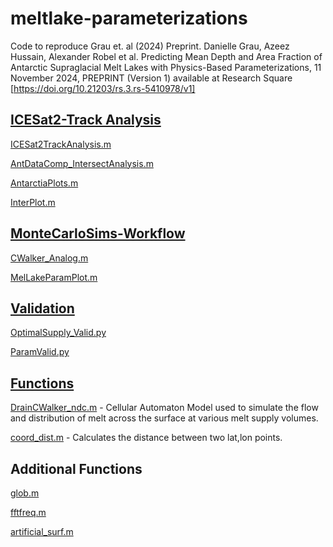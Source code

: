 # meltlake-parameterizations

Code to reproduce Grau et. al (2024) Preprint.
Danielle Grau, Azeez Hussain, Alexander Robel et al. 
Predicting Mean Depth and Area Fraction of Antarctic Supraglacial Melt Lakes with Physics-Based Parameterizations, 
11 November 2024, PREPRINT (Version 1) available at Research Square [https://doi.org/10.21203/rs.3.rs-5410978/v1]

## [ICESat2-Track Analysis](https://github.com/dgrau13/meltlake-parameterizations/tree/main/ICESat2-TrackAnalysis)

[ICESat2TrackAnalysis.m](https://github.com/dgrau13/meltlake-parameterizations/blob/main/ICESat2-TrackAnalysis/ICESat2TrackAnalysis.m)

[AntDataComp_IntersectAnalysis.m](https://github.com/dgrau13/meltlake-parameterizations/blob/main/ICESat2-TrackAnalysis/AntDataComp_IntersectAnalysis.m)

[AntarctiaPlots.m](https://github.com/dgrau13/meltlake-parameterizations/blob/main/ICESat2-TrackAnalysis/AntarcticaPlots.m)

[InterPlot.m](https://github.com/dgrau13/meltlake-parameterizations/blob/main/ICESat2-TrackAnalysis/InterPlot.m)



## [MonteCarloSims-Workflow](https://github.com/dgrau13/meltlake-parameterizations/tree/main/MonteCarloSims-Workflow)

[CWalker_Analog.m](https://github.com/dgrau13/meltlake-parameterizations/blob/main/MonteCarloSims-Workflow/CWalker_Analog.m)

[MelLakeParamPlot.m](https://github.com/dgrau13/meltlake-parameterizations/blob/main/MonteCarloSims-Workflow/MeltLakeParamPlot.m)


## [Validation](https://github.com/dgrau13/meltlake-parameterizations/tree/main/Validation)

[OptimalSupply_Valid.py](https://github.com/dgrau13/meltlake-parameterizations/blob/main/Validation/OptimalSupply_Valid.py)

[ParamValid.py](https://github.com/dgrau13/meltlake-parameterizations/blob/main/Validation/ParamValid.py)



## [Functions](https://github.com/dgrau13/meltlake-parameterizations/tree/main/Functions)

[DrainCWalker_ndc.m](https://github.com/dgrau13/meltlake-parameterizations/blob/main/Functions/DrainCWalker_ndc.m) - Cellular Automaton Model used to simulate the flow and distribution of melt across the surface at various melt supply volumes. 

[coord_dist.m](https://github.com/dgrau13/meltlake-parameterizations/blob/main/Functions/coord_dist.m) - Calculates the distance between two lat,lon points.



## Additional Functions

[glob.m](https://www.mathworks.com/matlabcentral/fileexchange/40149-expand-wildcards-for-files-and-directory-names)

[fftfreq.m](https://www.mathworks.com/matlabcentral/fileexchange/67026-fftfreq)

[artificial_surf.m](https://www.mathworks.com/matlabcentral/fileexchange/60817-surface-generator-artificial-randomly-rough-surfaces)

